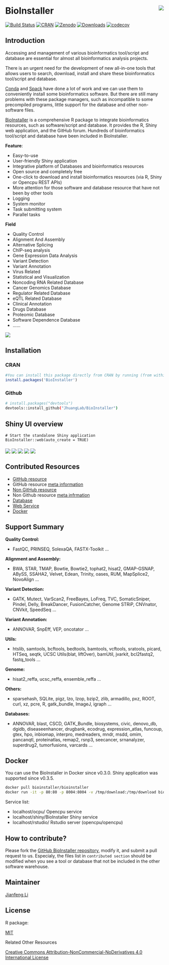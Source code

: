 # BioInstaller <img src="https://raw.githubusercontent.com/JhuangLab/BioInstaller/master/man/figures/logo.png" align="right" />

[![Build
Status](https://travis-ci.org/JhuangLab/BioInstaller.svg)](https://travis-ci.org/JhuangLab/BioInstaller)
[![CRAN](http://www.r-pkg.org/badges/version/BioInstaller)](https://cran.r-project.org/package=BioInstaller)
[![Zenodo](https://zenodo.org/badge/DOI/10.5281/zenodo.1343914.svg)](https://zenodo.org/record/1343914)
[![Downloads](http://cranlogs.r-pkg.org/badges/BioInstaller?color=brightgreen)](http://www.r-pkg.org/pkg/BioInstaller)
[![codecov](https://codecov.io/github/JhuangLab/BioInstaller/branch/master/graphs/badge.svg)](https://codecov.io/github/JhuangLab/BioInstaller)

## Introduction

Accessing and management of various bioinformatics tool/script and database are essential for almost all bioinformatics analysis projects. 

There is an urgent need for the development of new all-in-one tools that allows users to search, download, install and share these bioinformatics tool/script and database.

[Conda](https://conda.io/docs/) and [Spack](https://spack.io/) have done a lot of work and we can use them to conveniently install some bioinformatics software. But there are still many problems with these package managers, such as incompatible to some precompiled programs, little support for the database and other non-software files.

[BioInstaller](https://github.com/JhuangLab/BioInstaller) is a comprehensive R package 
to integrate bioinformatics resources, such as software/script and database. 
It provides the R, Shiny web application, and the GitHub forum. Hundreds of bioinformatics tool/script and database have been included in BioInstaller.


**Feature**:

  - Easy-to-use
  - User-friendly Shiny application
  - Integrative platform of Databases and bioinformatics resources
  - Open source and completely free
  - One-click to download and install bioinformatics resources (via R, Shiny or Opencpu REST APIs)
  - More attention for those software and database resource that have not been
    by other tools
  - Logging
  - System monitor
  - Task submitting system
  - Parallel tasks

**Field**

  - Quality Control
  - Alignment And Assembly
  - Alternative Splicing
  - ChIP-seq analysis
  - Gene Expression Data Analysis
  - Variant Detection
  - Variant Annotation
  - Virus Related
  - Statistical and Visualization
  - Noncoding RNA Related Database
  - Cancer Genomics Database
  - Regulator Related Database
  - eQTL Related Database
  - Clinical Annotation
  - Drugs Database
  - Proteomic Database
  - Software Dependence Database 
  - ......

<img src="https://raw.githubusercontent.com/JhuangLab/BioInstaller/develop/man/figures/design_of_bioInstaller.jpg" align="middle" />

## Installation

### CRAN

``` r
#You can install this package directly from CRAN by running (from within R):
install.packages('BioInstaller')
```

### Github

``` bash
# install.packages("devtools")
devtools::install_github("JhuangLab/BioInstaller")

```
## Shiny UI overview

```
# Start the standalone Shiny application
BioInstaller::web(auto_create = TRUE)
```

<img src="https://raw.githubusercontent.com/Miachol/ftp/master/files/images/bioinstaller/overview1.jpg" align="middle" />

<img src="https://raw.githubusercontent.com/Miachol/ftp/master/files/images/bioinstaller/overview2.jpg" align="middle" />

<img src="https://raw.githubusercontent.com/Miachol/ftp/master/files/images/bioinstaller/overview3.jpg" align="middle" />

<img src="https://raw.githubusercontent.com/Miachol/ftp/master/files/images/bioinstaller/overview4.jpg" align="middle" />

<img src="https://raw.githubusercontent.com/Miachol/ftp/master/files/images/bioinstaller/overview5.jpg" align="middle" />


## Contributed Resources

  - [GitHub
    resource](https://github.com/JhuangLab/BioInstaller/blob/master/inst/extdata/config/github/github.toml)
  - GitHub resource [meta
    information](https://github.com/JhuangLab/BioInstaller/blob/master/inst/extdata/config/github/github_meta.toml)
  - [Non GitHub
    resource](https://github.com/JhuangLab/BioInstaller/blob/master/inst/extdata/config/nongithub/nongithub.toml)
  - Non Github resource [meta
    infrmation](https://github.com/JhuangLab/BioInstaller/blob/master/inst/extdata/config/nongithub/nongithub_meta.toml)
  - [Database](https://github.com/JhuangLab/BioInstaller/tree/master/inst/extdata/config/db)
  - [Web
    Service](https://github.com/JhuangLab/BioInstaller/blob/master/inst/extdata/config/web/web_meta.toml)
  - [Docker](https://github.com/JhuangLab/BioInstaller/blob/master/inst/extdata/config/docker/docker.toml)

## Support Summary

**Quality Control:**

  - FastQC, PRINSEQ, SolexaQA, FASTX-Toolkit ...

**Alignment and Assembly:**

  - BWA, STAR, TMAP, Bowtie, Bowtie2, tophat2, hisat2, GMAP-GSNAP,
    ABySS, SSAHA2, Velvet, Edean, Trinity, oases, RUM, MapSplice2,
    NovoAlign ...

**Variant Detection:**

  - GATK, Mutect, VarScan2, FreeBayes, LoFreq, TVC, SomaticSniper,
    Pindel, Delly, BreakDancer, FusionCatcher, Genome STRiP, CNVnator,
    CNVkit, SpeedSeq ...

**Variant Annotation:**

  - ANNOVAR, SnpEff, VEP, oncotator ...

**Utils:**

  - htslib, samtools, bcftools, bedtools, bamtools, vcftools, sratools,
    picard, HTSeq, seqtk, UCSC Utils(blat, liftOver), bamUtil, jvarkit,
    bcl2fastq2, fastq\_tools ...

**Genome:**

  - hisat2\_reffa, ucsc\_reffa, ensemble\_reffa ...

**Others:**

  - sparsehash, SQLite, pigz, lzo, lzop, bzip2, zlib, armadillo, pxz,
    ROOT, curl, xz, pcre, R, gatk\_bundle, ImageJ, igraph ...

**Databases:**

  - ANNOVAR, blast, CSCD, GATK\_Bundle, biosystems, civic, denovo\_db,
    dgidb, diseaseenhancer, drugbank, ecodrug, expression\_atlas,
    funcoup, gtex, hpo, inbiomap, interpro, medreaders, mndr, msdd,
    omim, pancanqtl, proteinatlas, remap2, rsnp3, seecancer,
    srnanalyzer, superdrug2, tumorfusions, varcards ...

## Docker

You can use the BioInstaller in Docker since v0.3.0. Shiny application was supported since v0.3.5.

``` bash
docker pull bioinstaller/bioinstaller
docker run -it -p 80:80 -p 8004:8004 -v /tmp/download:/tmp/download bioinstaller/bioinstaller
```

Service list:

- localhost/ocpu/ Opencpu service
- localhost/shiny/BioInstaller Shiny service
- localhost/rstudio/ Rstudio server (opencpu/opencpu)

## How to contribute?

Please fork the [GitHub BioInstaller
repository](https://github.com/JhuangLab/BioInstaller), modify it, and
submit a pull request to us. Especialy, the files list in `contributed
section` should be modified when you see a tool or database that not be
included in the other software warehouse.

## Maintainer

[Jianfeng Li](https://github.com/Miachol)

## License

R package:

[MIT](https://en.wikipedia.org/wiki/MIT_License)

Related Other Resources

[Creative Commons Attribution-NonCommercial-NoDerivatives 4.0
International
License](https://creativecommons.org/licenses/by-nc-nd/4.0/)
